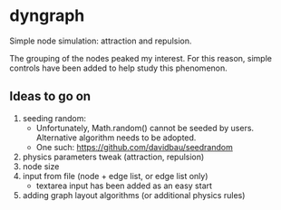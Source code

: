 # dyngraph

Simple node simulation: attraction and repulsion.

The grouping of the nodes peaked my interest. For this reason, simple controls have been added to help study this phenomenon.

## Ideas to go on

1. seeding random:
      * Unfortunately, Math.random() cannot be seeded by users. Alternative algorithm needs to be adopted.
      * One such: https://github.com/davidbau/seedrandom
2. physics parameters tweak (attraction, repulsion)
3. node size
4. input from file (node + edge list, or edge list only)
     * textarea input has been added as an easy start 
5. adding graph layout algorithms (or additional physics rules)
